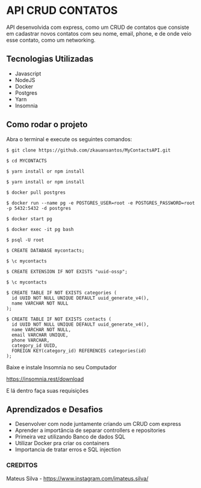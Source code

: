 # API CRUD CONTATOS

API desenvolvida com express, como um CRUD de contatos que consiste em cadastrar novos contatos com seu nome, email, phone, e de onde veio esse contato, como um networking.

## Tecnologias Utilizadas

- Javascript
- NodeJS
- Docker
- Postgres
- Yarn
- Insomnia

## Como rodar o projeto

Abra o terminal e execute os seguintes comandos:

```
$ git clone https://github.com/zkauansantos/MyContactsAPI.git
```
```
$ cd MYCONTACTS
```
```
$ yarn install or npm install
```
```
$ yarn install or npm install
```
```
$ docker pull postgres
```
```
$ docker run --name pg -e POSTGRES_USER=root -e POSTGRES_PASSWORD=root -p 5432:5432 -d postgres
```
```
$ docker start pg
```
```
$ docker exec -it pg bash
```
```
$ psql -U root
```
```
$ CREATE DATABASE mycontacts;
```
```
$ \c mycontacts
```
```
$ CREATE EXTENSION IF NOT EXISTS "uuid-ossp";
```
```
$ \c mycontacts
```
```
$ CREATE TABLE IF NOT EXISTS categories (
  id UUID NOT NULL UNIQUE DEFAULT uuid_generate_v4(),
  name VARCHAR NOT NULL
);
```
```
$ CREATE TABLE IF NOT EXISTS contacts (
  id UUID NOT NULL UNIQUE DEFAULT uuid_generate_v4(),
  name VARCHAR NOT NULL,
  email VARCHAR UNIQUE,
  phone VARCHAR,
  category_id UUID,
  FOREIGN KEY(category_id) REFERENCES categories(id)
);
````

Baixe e instale Insomnia no seu Computador

https://insomnia.rest/download

E lá dentro faça suas requisições

## Aprendizados e Desafios

- Desenvolver com node juntamente criando um CRUD com express
- Aprender a importância de separar controllers e repositories
- Primeira vez utilizando Banco de dados SQL
- Utilizar Docker pra criar os containers
- Importancia de tratar erros e SQL injection

### CREDITOS

Mateus Silva - https://www.instagram.com/imateus.silva/
